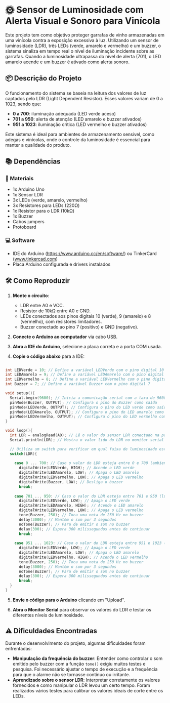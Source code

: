 # 🌞 Sensor de Luminosidade com Alerta Visual e Sonoro para Vinícola

Este projeto tem como objetivo proteger garrafas de vinho armazenadas em uma vinícola contra a exposição excessiva à luz. Utilizando um sensor de luminosidade (LDR), três LEDs (verde, amarelo e vermelho) e um buzzer, o sistema sinaliza em tempo real o nível de iluminação incidente sobre as garrafas. Quando a luminosidade ultrapassa do nível de alerta (701), o LED amarelo acende e um buzzer é ativado como alerta sonoro.

## 📦 Descrição do Projeto

O funcionamento do sistema se baseia na leitura dos valores de luz captados pelo LDR (Light Dependent Resistor). Esses valores variam de 0 a 1023, sendo que:

- **0 a 700**: iluminação adequada (LED verde aceso)
- **701 a 950**: alerta de atenção (LED amarelo e buzzer ativados)
- **951 a 1023**: iluminação crítica (LED vermelho e buzzer ativados)

Este sistema é ideal para ambientes de armazenamento sensível, como adegas e vinícolas, onde o controle da luminosidade é essencial para manter a qualidade do produto.

## 📚 Dependências

### 🧰 Materiais
- 1x Arduino Uno
- 1x Sensor LDR
- 3x LEDs (verde, amarelo, vermelho)
- 3x Resistores para LEDs (220Ω)
- 1x Resistor para o LDR (10kΩ)
- 1x Buzzer
- Cabos jumpers
- Protoboard

### 💻 Software
- IDE do Arduino (https://www.arduino.cc/en/software/) ou TinkerCard (www.tinkercad.com)
- Placa Arduino configurada e drivers instalados

## 🛠️ Como Reproduzir

1. **Monte o circuito**:
   - LDR entre A0 e VCC.
   - Resistor de 10kΩ entre A0 e GND.
   - LEDs conectados aos pinos digitais 10 (verde), 9 (amarelo) e 8 (vermelho), com resistores limitadores.
   - Buzzer conectado ao pino 7 (positivo) e GND (negativo).

2. **Conecte o Arduino ao computador** via cabo USB.

3. **Abra a IDE do Arduino**, selecione a placa correta e a porta COM usada.

4. **Copie o código abaixo** para a IDE:

```cpp

int LEDVerde = 10; // Define a variável LEDVerde com o pino digital 10
int LEDAmarelo = 9; // Define a variável LEDAmarelo com o pino digital 9
int LEDVermelho = 8; // Define a variável LEDVermelho com o pino digital 8
int Buzzer = 7; // Define a variável Buzzer com o pino digital 7

void setup(){
  Serial.begin(9600); // Inicia a comunicação serial com a taxa de 9600 bps
  pinMode(Buzzer, OUTPUT); // Configura o pino do Buzzer como saída
  pinMode(LEDVerde, OUTPUT); // Configura o pino do LED verde como saída
  pinMode(LEDAmarelo, OUTPUT); // Configura o pino do LED amarelo como saída
  pinMode(LEDVermelho, OUTPUT); // Configura o pino do LED vermelho como saída
}

void loop(){
  int LDR = analogRead(A0); // Lê o valor do sensor LDR conectado na porta analógica A0
  Serial.println(LDR); // Mostra o valor lido do LDR no monitor serial

  // Utiliza um switch para verificar em qual faixa de luminosidade está o valor lido do LDR
  switch(LDR){
    
    case 0 ... 700: // Caso o valor do LDR esteja entre 0 e 700 (ambiente escuro)
      digitalWrite(LEDVerde, HIGH); // Acende o LED verde
      digitalWrite(LEDAmarelo, LOW); // Apaga o LED amarelo
      digitalWrite(LEDVermelho, LOW); // Apaga o LED vermelho
      digitalWrite(Buzzer, LOW); // Desliga o buzzer
      break;
    
    case 701 ... 950: // Caso o valor do LDR esteja entre 701 e 950 (luminosidade média)
  	  digitalWrite(LEDVerde, LOW); // Apaga o LED verde
      digitalWrite(LEDAmarelo, HIGH); // Acende o LED amarelo
      digitalWrite(LEDVermelho, LOW); // Apaga o LED vermelho
      tone(Buzzer, 250); // Toca uma nota de 250 Hz no buzzer
      delay(3000); // Mantém o som por 3 segundos
      noTone(Buzzer); // Para de emitir o som no buzzer
      delay(300); // Espera 300 milissegundos antes de continuar
      break;
    
    case 951 ... 1023: // Caso o valor do LDR esteja entre 951 e 1023 (ambiente muito claro)
      digitalWrite(LEDVerde, LOW); // Apaga o LED verde
      digitalWrite(LEDAmarelo, LOW); // Apaga o LED amarelo
      digitalWrite(LEDVermelho, HIGH); // Acende o LED vermelho
      tone(Buzzer, 250); // Toca uma nota de 250 Hz no buzzer
      delay(3000); // Mantém o som por 3 segundos
      noTone(Buzzer); // Para de emitir o som no buzzer
      delay(300); // Espera 300 milissegundos antes de continuar
      break;
  }
}

```

5. **Envie o código para o Arduino** clicando em "Upload".

6. **Abra o Monitor Serial** para observar os valores do LDR e testar os diferentes níveis de luminosidade.

## ⚠️ Dificuldades Encontradas

Durante o desenvolvimento do projeto, algumas dificuldades foram enfrentadas:

- **Manipulação da frequência do buzzer**: Entender como controlar o som emitido pelo buzzer com a função `tone()` exigiu muitos testes e pesquisa. Foi necessário ajustar o tempo de execução e a frequência para que o alarme não se tornasse contínuo ou irritante.
- **Aprendizado sobre o sensor LDR**: Interpretar corretamente os valores fornecidos e como manipular o LDR levou um certo tempo. Foram realizados vários testes para calibrar os valores ideais de corte entre os LEDs.